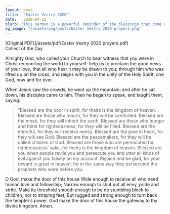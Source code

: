 ```yaml
---
layout: post
title:  "Easter Vestry 2020"
date:   2020-04-12
blurb: "This sermon is a powerful reminder of the blessings that come with being humble, merciful, and peace-loving. It emphasizes the importance of being pure in heart, hungering for righteousness, and enduring persecution for the sake of righteousness. The sermon concludes with a prayer for the church to be a welcoming place for all, yet strong against temptation."
og_image: "/assets/img/posts/Easter Vestry 2020 prayers.png"
---
```

[Original PDF](/assets/pdf/Easter Vestry 2020 prayers.pdf)    
Collect of the Day

Almighty God,
who called your Church to bear witness
that you were in Christ reconciling the world to yourself:
help us to proclaim the good news of your love,
that all who hear it may be drawn to you;
through him who was lifted up on the cross,
and reigns with you in the unity of the Holy Spirit,
one God, now and for ever.

When Jesus saw the crowds, he went up the mountain; and after he sat down, his disciples came to him. Then he began to speak, and taught them, saying:

>“Blessed are the poor in spirit, for theirs is the kingdom of heaven.
>Blessed are those who mourn, for they will be comforted.
>Blessed are the meek, for they will inherit the earth.
>Blessed are those who hunger and thirst for righteousness, for they will be filled.
>Blessed are the merciful, for they will receive mercy.
>Blessed are the pure in heart, for they will see God.
>Blessed are the peacemakers, for they will be called children of God.
>Blessed are those who are persecuted for righteousness’ sake, for theirs is the kingdom of heaven.
>Blessed are you when people revile you and persecute you and utter all kinds of evil against you falsely on my account. Rejoice and be glad, for your reward is great in heaven, for in the same way they persecuted the prophets who were before you.

O God, make the door of this house
Wide enough to receive all who
need human love and fellowship;
Narrow enough to shut put all envy, pride and strife.
Make its threshold smooth enough
to be no stumbling block to children, nor to straying feet,
But rugged and strong enough to turn back the tempter’s power.
God make the door of this house the gateway to thy divine kingdom.
Amen.
